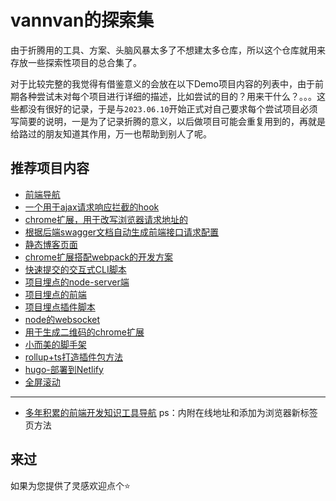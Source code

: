 # vannvan的探索集

由于折腾用的工具、方案、头脑风暴太多了不想建太多仓库，所以这个仓库就用来存放一些探索性项目的总合集了。  

对于比较完整的我觉得有借鉴意义的会放在以下Demo项目内容的列表中，由于前期各种尝试未对每个项目进行详细的描述，比如尝试的目的？用来干什么？。。。这些都没有很好的记录，于是与`2023.06.10`开始正式对自己要求每个尝试项目必须写简要的说明，一是为了记录折腾的意义，以后做项目可能会重复用到的，再就是给路过的朋友知道其作用，万一也帮助到别人了呢。

## 推荐项目内容

- [前端导航](https://vannvan.github.io/adoerww/web/)
- [一个用于ajax请求响应拦截的hook](https://github.com/vannvan/adoerww/tree/master/ajax-hook-plugin)
- [chrome扩展，用于改写浏览器请求地址的](https://github.com/vannvan/adoerww/tree/master/api-proxy)
- [根据后端swagger文档自动生成前端接口请求配置](https://github.com/vannvan/adoerww/tree/master/auto-build-swagger-api)
- [静态博客页面](https://github.com/vannvan/adoerww/tree/master/blog)
- [chrome扩展搭配webpack的开发方案](https://github.com/vannvan/adoerww/tree/master/chrome-webpack-plugin)
- [快速提交的交互式CLI脚本](https://github.com/vannvan/adoerww/blob/master/fast-submit-code-cli)
- [项目埋点的node-server端](https://github.com/vannvan/adoerww/blob/master/monitor-server)
- [项目埋点的前端](https://github.com/vannvan/adoerww/blob/master/monitor-visual)
- [项目埋点插件脚本](https://github.com/vannvan/adoerww/blob/master/vue-behavior-monitor)
- [node的websocket](https://github.com/vannvan/adoerww/blob/master/node-ws)
- [用于生成二维码的chrome扩展](https://github.com/vannvan/adoerww/blob/master/create-qrcode-chrome-extension)
- [小而美的脚手架](https://github.com/vannvan/adoerww/blob/master/plop-example)
- [rollup+ts打造插件包方法](https://github.com/vannvan/adoerww/blob/master/rollup-ts-package-explore)
- [hugo-部署到Netlify](https://www.sulinehk.com/post/deploying-hugo-website-to-netlify/)
- [全屏滚动](https://www.sulinehk.com/post/full-screen)

----

- [多年积累的前端开发知识工具导航](https://github.com/vannvan/adoerww/tree/master/nav-refactor)
ps：内附在线地址和添加为浏览器新标签页方法

<!-- ![](https://p.ipic.vip/8u79pn.jpg) -->

## 来过

如果为您提供了灵感欢迎点个⭐️
